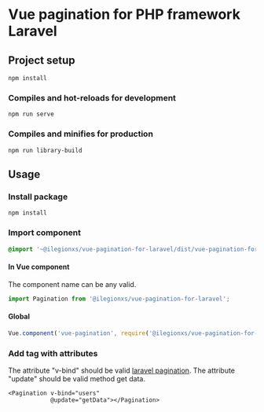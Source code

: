 # Vue pagination for PHP framework Laravel

## Project setup
```
npm install
```

### Compiles and hot-reloads for development
```
npm run serve
```

### Compiles and minifies for production
```
npm run library-build
```

## Usage

### Install package
```
npm install
```

### Import component
```scss
@import '~@ilegionxs/vue-pagination-for-laravel/dist/vue-pagination-for-laravel.css';
```

#### In Vue component
The component name can be any valid.
```js
import Pagination from '@ilegionxs/vue-pagination-for-laravel';
```

#### Global
```js
Vue.component('vue-pagination', require('@ilegionxs/vue-pagination-for-laravel').default);
```

### Add tag with attributes
The attribute "v-bind" should be valid [laravel pagination](https://laravel.com/docs/6.x/pagination).
The attribute "update" should be valid method get data.
```vue
<Pagination v-bind="users"
            @update="getData"></Pagination>
```
